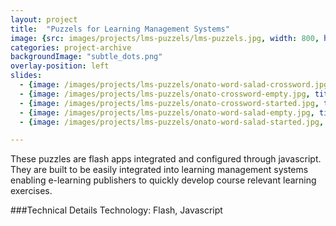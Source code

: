 ```yaml
---
layout: project
title:  "Puzzels for Learning Management Systems"
image: {src: images/projects/lms-puzzels/lms-puzzels.jpg, width: 800, height: 531}
categories: project-archive
backgroundImage: "subtle_dots.png"
overlay-position: left
slides:
  - {image: /images/projects/lms-puzzels/onato-word-salad-crossword.jpg, title: "Onato Word Salad and Crossword"}
  - {image: /images/projects/lms-puzzels/onato-crossword-empty.jpg, title: "Onato Crossword Empty"}
  - {image: /images/projects/lms-puzzels/onato-crossword-started.jpg, title: "Onato Crossword Started"}
  - {image: /images/projects/lms-puzzels/onato-word-salad-empty.jpg, title: "Onato Word Salad Empty"}
  - {image: /images/projects/lms-puzzels/onato-word-salad-started.jpg, title: "Onato Word Salad Started"}

---
```

These puzzles are flash apps integrated and configured through javascript. They are built to be easily integrated into learning management systems enabling e-learning publishers to quickly develop course relevant learning exercises.

###Technical Details
Technology: Flash, Javascript


